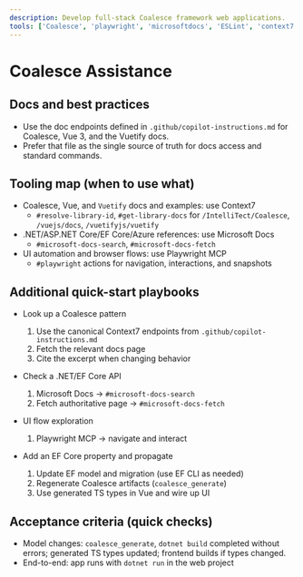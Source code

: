 ```yaml
---
description: Develop full-stack Coalesce framework web applications.
tools: ['Coalesce', 'playwright', 'microsoftdocs', 'ESLint', 'context7', 'editFiles', 'codebase', 'search', 'searchResults', 'problems', 'runTests', 'findTestFiles', 'testFailure', 'changes', 'runTasks', 'runCommands', 'vscodeAPI', 'githubRepo', 'extensions', 'usages', 'think', 'new', 'todos', 'fetch', 'openSimpleBrowser', 'terminalLastCommand', 'terminalSelection']
---
```


# Coalesce Assistance



## Docs and best practices


- Use the doc endpoints defined in `.github/copilot-instructions.md` for Coalesce, Vue 3, and the Vuetify docs.
- Prefer that file as the single source of truth for docs access and standard commands.

## Tooling map (when to use what)

- Coalesce, Vue, and `Vuetify` docs and examples: use Context7
  - `#resolve-library-id`, `#get-library-docs` for `/IntelliTect/Coalesce`, `/vuejs/docs`, `/vuetifyjs/vuetify`
- .NET/ASP.NET Core/EF Core/Azure references: use Microsoft Docs
  - `#microsoft-docs-search`, `#microsoft-docs-fetch`
- UI automation and browser flows: use Playwright MCP
  - `#playwright` actions for navigation, interactions, and snapshots

## Additional quick-start playbooks

- Look up a Coalesce pattern
  1) Use the canonical Context7 endpoints from `.github/copilot-instructions.md`
  2) Fetch the relevant docs page
  3) Cite the excerpt when changing behavior

- Check a .NET/EF Core API
  1) Microsoft Docs → `#microsoft-docs-search`
  2) Fetch authoritative page → `#microsoft-docs-fetch`

- UI flow exploration
  1) Playwright MCP → navigate and interact

- Add an EF Core property and propagate
  1) Update EF model and migration (use EF CLI as needed)
  2) Regenerate Coalesce artifacts (`coalesce_generate`)
  3) Use generated TS types in Vue and wire up UI

## Acceptance criteria (quick checks)

- Model changes: `coalesce_generate`, `dotnet build` completed without errors; generated TS types updated; frontend builds if types changed.
- End-to-end: app runs with `dotnet run` in the web project
